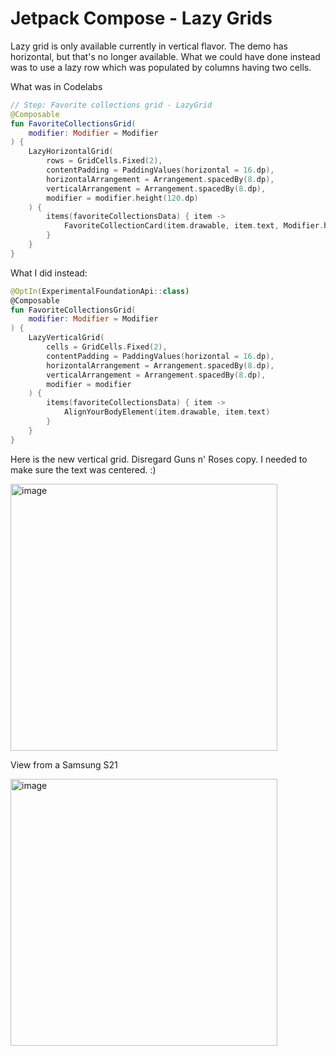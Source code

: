 # Jetpack Compose - Lazy Grids

Lazy grid is only available currently in vertical flavor.
The demo has horizontal, but that's no longer available. What we could have done instead was to use a lazy row which was populated by columns having two cells.

What was in Codelabs

```kotlin
// Step: Favorite collections grid - LazyGrid
@Composable
fun FavoriteCollectionsGrid(
    modifier: Modifier = Modifier
) {
    LazyHorizontalGrid(
        rows = GridCells.Fixed(2),
        contentPadding = PaddingValues(horizontal = 16.dp),
        horizontalArrangement = Arrangement.spacedBy(8.dp),
        verticalArrangement = Arrangement.spacedBy(8.dp),
        modifier = modifier.height(120.dp)
    ) {
        items(favoriteCollectionsData) { item ->
            FavoriteCollectionCard(item.drawable, item.text, Modifier.height(56.dp))
        }
    }
}
```

What I did instead:

```kotlin
@OptIn(ExperimentalFoundationApi::class)
@Composable
fun FavoriteCollectionsGrid(
    modifier: Modifier = Modifier
) {
    LazyVerticalGrid(
        cells = GridCells.Fixed(2),
        contentPadding = PaddingValues(horizontal = 16.dp),
        horizontalArrangement = Arrangement.spacedBy(8.dp),
        verticalArrangement = Arrangement.spacedBy(8.dp),
        modifier = modifier
    ) {
        items(favoriteCollectionsData) { item ->
            AlignYourBodyElement(item.drawable, item.text)
        }
    }
}
```

Here is the new vertical grid. Disregard Guns n' Roses copy. I needed to make sure the text was centered. :)

<img width="427" alt="image" src="https://user-images.githubusercontent.com/3371622/172023212-88f889bb-4986-4a7d-a34c-c31ee09f2706.png">


View from a Samsung S21

<img width="427" alt="image" src="https://user-images.githubusercontent.com/3371622/172023290-cc09c30d-e06f-4682-883e-0672de267078.png">